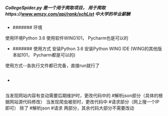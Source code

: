 ##### CollegeSpider.py 是一个用于爬取项目， 用于爬取https://www.wmzy.com/api/rank/schList 中大学的毕业薪酬

* ####### 环境
  
使用环境Python 3.6
使用软件WING101， Pycharm也是可以的

* ####### 使用方式
安装Python 3.6
安装Python WING IDE (WING的其他版本如101， Pycharm都是可以的)

使用方式--各执行文件都已完备，直接run就行了

* ## 

当发现网站内容有变动需要后期维护时，更改代码中的 #解析json部分（具体的根据网站源代码修改）
当发现爬虫被拒时，更改代码中 #请求部分（网上搜一个IP即可）
除了 #解析json #请求  两部分，其余代码大部分不需要改动
